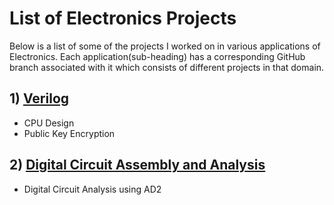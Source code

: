 # List of Electronics Projects
Below is a list of some of the projects I worked on in various applications of Electronics. Each application(sub-heading) has a corresponding GitHub branch associated with it which consists of different projects in that domain.

## 1) [Verilog](https://github.com/akshayks612/Electronics/tree/verilog)

* CPU Design
* Public Key Encryption

## 2) [Digital Circuit Assembly and Analysis](https://github.com/akshayks612/Electronics/tree/digital-circuit-assembly-and-analysis)

* Digital Circuit Analysis using AD2

